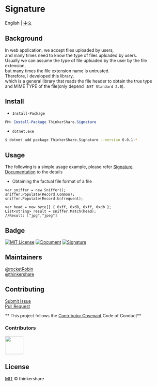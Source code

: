 # Signature

English | [中文](README-zh-Hans.md)

## Background
In web application, we accept files uploaded by users,  
and many times need to know the type of files uploaded by users.  
Usually we can assume the type of file uploaded by the user by the file extension,  
but many times the file extension name is untrusted.  
Therefore, I developed this library,  
which is a general library that reads the file header to obtain the
true type and MIME TYPE of the file(only depend `.NET Standard 2.0`).

## Install
* `Install-Package`
```powershell
PM> Install-Package ThinkerShare.Signature
```

* `dotnet.exe`
```bash
$ dotnet add package ThinkerShare.Signature --version 0.0.1-*
```

## Usage
The following is a simple usage example, please refer [Signature Documentation](https://thinkershare.com/project/signature) to the details

+ Obtaining the factual file format of a file
```CSharp
var sniffer = new Sniffer();
sniffer.Populate(Record.Common);
sniffer.Populate(Record.Unfrequent);

var head = new byte[] { 0xff, 0xd8, 0xff, 0xdb };
List<string> result = sniffer.Match(head);
//Result: ["jpg","jpeg"]
```

## Badge
[![MIT License](https://img.shields.io/badge/License-MIT-green)](https://github.com/thinkershare/owner-signature/blob/master/LICENSE)
[![Document](https://img.shields.io/badge/Document-Signature-orange)](https://thinkershare.com/project/signature)
[![Signature](https://img.shields.io/badge/NuGet-0.0.1--preview.0.0.1-blue)](https://www.nuget.org/packages/thinkershare.signature)

## Maintainers
[@rocketRobin](https://github.com/rocketRobin)  
[@thinkershare](https://github.com/thinkershare)

## Contributing
[Submit Issue](contributing.md)  
[Pull Request](contributing.md)  

** This project follows the [Contributor Covenant](http://contributor-covenant.org/version/1/3/0/) Code of Conduct**  

### Contributors
<img height="60" src="https://thinkershare.com/storage/project/signature/contributors.png" />

## License
[MIT](LICENSE) © thinkershare
